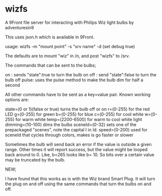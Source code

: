 # wizfs
A 9Front file server for interacting with Philips Wiz light bulbs
by adventuresin9

This uses json.h which is available in 9Front.

usage: wizfs -m "mount point" -s "srv name" -d (set debug true)

The defaults are to mount "wiz" in /n, and post "wizfs" to /srv.

The commands that can be sent to the bulbs;

on : sends "state":true to turn the bulb on
off : send "state":false to turn the bulb off
pulse: uses the pulse method to make the bulb dim for half a second

All other commands have to be sent as a key=value pair.
Known working options are:

  state=(0 or 1)(false or true) turns the bulb off or on
  r=(0-255) for the red LED
  g=(0-255) for green
  b=(0-255) for blue
  c=(0-255) for cool white
  w=(0-255) for warm white
  temp=(2200-6500) for warm to cool white light
  dimming=(10-100) dims the bulbs
  sceneId=(0-32) sets one of the prepackaged "scenes", note the capital I in Id.
  speed=(0-200) used for sceneId that cycles through colors, makes is go faster or slower

Sometimes the bulb will send back an error if the value is outside a given range.
Other times it will report success, but the value might be looped back around to 0.
Like, b=265 looks like b= 10.  So bits over a certain value may be truncated by the bulb.

NEW;

I have found that this works as is with the Wiz brand Smart Plug.  It will turn the plug on and off using the same commands that turn the bulbs on and off.

